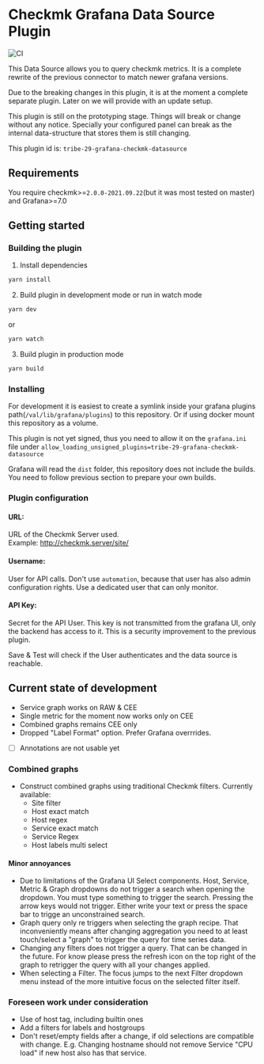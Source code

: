# Checkmk Grafana Data Source Plugin 

![CI](https://github.com/tribe29/grafana-checkmk-datasource/actions/workflows/node.js.yml/badge.svg)


This Data Source allows you to query checkmk metrics. It is a complete rewrite
of the previous connector to match newer grafana versions.

Due to the breaking changes in this plugin, it is at the moment a complete
separate plugin. Later on we will provide with an update setup.

This plugin is still on the prototyping stage. Things will break or change
without any notice. Specially your configured panel can break as the internal
data-structure that stores them is still changing.

This plugin id is: `tribe-29-grafana-checkmk-datasource`

## Requirements
You require checkmk>=`2.0.0-2021.09.22`(but it was most tested on master) and Grafana>=7.0

## Getting started
### Building the plugin
1. Install dependencies
```BASH
yarn install
```
2. Build plugin in development mode or run in watch mode
```BASH
yarn dev
```
or
```BASH
yarn watch
```
3. Build plugin in production mode
```BASH
yarn build
```
### Installing 
For development it is easiest to create a symlink inside your grafana plugins
path(`/val/lib/grafana/plugins`) to this repository. Or if using docker mount
this repository as a volume.

This plugin is not yet signed, thus you need to allow it on the `grafana.ini` file under
`allow_loading_unsigned_plugins=tribe-29-grafana-checkmk-datasource`

Grafana will read the `dist` folder, this repository does not include the
builds. You need to follow previous section to prepare your own builds.

### Plugin configuration
#### URL:
URL of the Checkmk Server used.\
Example: http://checkmk.server/site/

#### Username:
User for API calls. Don't use `automation`, because that user has also
admin configuration rights. Use a dedicated user that can only monitor. 

#### API Key:
Secret for the API User. This key is not transmitted from the grafana UI, only
the backend has access to it. This is a security improvement to the previous
plugin.

Save & Test will check if the User authenticates and the data source is
reachable.

## Current state of development

- Service graph works on RAW & CEE
- Single metric for the moment now works only on CEE
- Combined graphs remains CEE only
- Dropped "Label Format" option. Prefer Grafana overrrides.
- [ ] Annotations are not usable yet
### Combined graphs
- Construct combined graphs using traditional Checkmk filters. Currently available:
  - Site filter
  - Host exact match
  - Host regex
  - Service exact match
  - Service Regex
  - Host labels multi select
#### Minor annoyances
- Due to limitations of the Grafana UI Select components. Host, Service, Metric
  & Graph dropdowns do not trigger a search when opening the dropdown. You must
  type something to trigger the search. Pressing the arrow keys would not
  trigger. Either write your text or press the space bar to trigge an
  unconstrained search.
- Graph query only re triggers when selecting the graph recipe. That
  inconveniently means after changing aggregation you need to at least
  touch/select a "graph" to trigger the query for time series data.
- Changing any filters does not trigger a query. That can be changed in the
  future. For know please press the refresh icon on the top right of the graph
  to retrigger the query with all your changes applied.
- When selecting a Filter. The focus jumps to the next Filter dropdown menu
  instead of the more intuitive focus on the selected filter itself.

### Foreseen work under consideration
- Use of host tag, including builtin ones
- Add a filters for labels and hostgroups
- Don't reset/empty fields after a change, if old selections are compatible with
  change. E.g. Changing hostname should not remove Service "CPU load" if new
  host also has that service.
